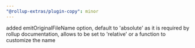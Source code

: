 ```yaml
---
"@rollup-extras/plugin-copy": minor
---
```


added emitOriginalFileName option, default to 'absolute' as it is required by rollup documentation, allows to be set to 'relative' or a function to customize the name
